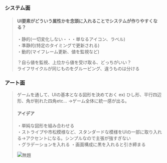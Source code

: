 ### システム面
>#### UI要素がどういう属性かを念頭に入れることでシステムが作りやすくなる？  
>・静的(一切変化しない・・・単なるアイコン、ラベル)  
>・準静的(特定のタイミングで更新される)  
>・動的(マイフレーム更新、値を監視など)  
>
>？自ら値を監視、上位から値を受け取る、どっちがいい？  
>ライフサイクルが同じものをグルーピング、違うものは分ける  
>
### アート面
>ゲームを通して、UIの基本となる図形を決めておく
>ex) ひし形、平行四辺形、角が削れた四角etc...
>→ゲーム全体に統一感が出る。
>
>#### アイデア  
>・単純な図形を組み合わせる  
>・ストライプや市松模様など、スタンダードな模様をUIの一部に取り入れる→アクセントになる。シンプルなので主張が強すぎない  
>・グラデーションを入れる 
>・画面構成に黒を入れると引き締まる 
>
>![無題](https://user-images.githubusercontent.com/91744435/171800202-5f5fbbd5-da36-47a5-9037-1c844139690d.png)
